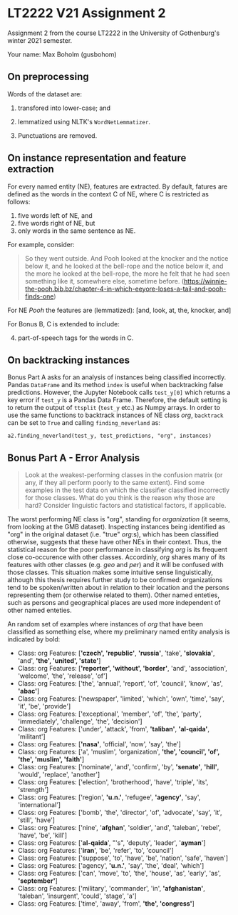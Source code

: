 # LT2222 V21 Assignment 2

Assignment 2 from the course LT2222 in the University of Gothenburg's winter 2021 semester.

Your name: Max Boholm (gusbohom)

## On preprocessing
Words of the dataset are:
1. transfored into lower-case; and
2. lemmatized using NLTK's `WordNetLemmatizer`. 

3. Punctuations are removed. 

## On instance representation and feature extraction
For every named entity (NE), features are extracted. By default, fatures are defined as the words in the context C of NE, where C is restricted as follows:

1. five words left of NE, and
2. five words right of NE, but
3. only words in the same sentence as NE.

For example, consider:

> So they went outside. And Pooh looked at the knocker and the notice below it, and he looked at the bell-rope and the notice below it, and the more he looked at the bell-rope, the more he felt that he had seen something like it, somewhere else, sometime before.
> (https://winnie-the-pooh.bib.bz/chapter-4-in-which-eeyore-loses-a-tail-and-pooh-finds-one)

For NE *Pooh* the features are (lemmatized):
    [and, look, at, the, knocker, and]

For Bonus B, C is extended to include:

4. part-of-speech tags for the words in C.

## On backtracking instances
Bonus Part A asks for an analysis of instances being classified incorrectly. Pandas `DataFrame` and its method `index` is useful when backtracking false predictions. However, the Jupyter Notebook calls `test_y[0]` which returns a key error if `test_y` is a Pandas Data Frame. Therefore, the default setting is to return the output of `ttsplit` (`test_y` etc.) as Numpy arrays. In order to use the same functions to backtrack instances of NE class *org*, `backtrack` can be set to `True` and calling `finding_neverland` as: 

    a2.finding_neverland(test_y, test_predictions, "org", instances)

## Bonus Part A - Error Analysis 
> Look at the weakest-performing classes in the confusion matrix (or any, if they all perform poorly to the same extent). Find some examples in the test data on which the classifier classified incorrectly for those classes. What do you think is the reason why those are hard? Consider linguistic factors and statistical factors, if applicable.

The worst performing NE class is "org", standing for *organization* (it seems, from looking at the GMB dataset). Inspecting instances being identified as "org" in the original dataset (i.e. "true" *org*:s), which has been classified otherwise, suggests that these have other NEs in their context. Thus, the statistical reason for the poor performance in classifying *org* is its frequent close co-occurence with other classes. Accordinly, *org* shares many of its features with other classes (e.g. *geo* and *per*) and it will be confused with those classes. This situation makes some intuitive sense linguistically, although this thesis requires further study to be confirmed: organizations tend to be spoken/written about in relation to their location and the persons representing them (or otherwise related to them). Other named enteties, such as persons and geographical places are used more independent of other named enteties. 

An random set of examples where instances of *org* that have been classified as something else, where my preliminary named entity analysis is indicated by bold:

* Class: org Features: [**'czech', 'republic'**, **'russia'**, 'take', **'slovakia'**, 'and', **'the', 'united', 'state'**]
* Class: org Features: [**'reporter', 'without', 'border'**, 'and', 'association', 'welcome', 'the', 'release', 'of']
* Class: org Features: ['the', 'annual', 'report', 'of', 'council', 'know', 'as', **'abac'**]
* Class: org Features: ['newspaper', 'limited', 'which', 'own', 'time', 'say', 'it', 'be', 'provide']
* Class: org Features: ['exceptional', 'member', 'of', 'the', 'party', 'immediately', 'challenge', 'the', 'decision']
* Class: org Features: ['under', 'attack', 'from', **'taliban'**, **'al-qaida'**, 'militant']
* Class: org Features: [**'nasa'**, 'official', 'now', 'say', 'the']
* Class: org Features: ['a', 'muslim', 'organization', **'the', 'council', 'of', 'the', 'muslim', 'faith'**]
* Class: org Features: ['nominate', 'and', 'confirm', 'by', **'senate'**, **'hill'**, 'would', 'replace', 'another']
* Class: org Features: ['election', 'brotherhood', 'have', 'triple', 'its', 'strength']
* Class: org Features: ['region', **'u.n.'**, 'refugee', **'agency'**, 'say', 'international']
* Class: org Features: ['bomb', 'the', 'director', 'of', 'advocate', 'say', 'it', 'still', 'have']
* Class: org Features: ['nine', '**afghan**', 'soldier', 'and', 'taleban', 'rebel', 'have', 'be', 'kill']
* Class: org Features: ['**al-qaida**', "'s", 'deputy', 'leader', '**ayman**']
* Class: org Features: ['**iran**', 'be', 'refer', 'to', 'council']
* Class: org Features: ['suppose', 'to', 'have', 'be', 'nation', 'safe', 'haven']
* Class: org Features: ['agency', **'u.n.'**, 'say', 'the', 'deal', 'which']
* Class: org Features: ['can', 'move', 'to', 'the', 'house', 'as', 'early', 'as', **'september'**]
* Class: org Features: ['military', 'commander', 'in', **'afghanistan'**, 'taleban', 'insurgent', 'could', 'stage', 'a']
* Class: org Features: ['time', 'away', 'from', **'the', 'congress'**]
